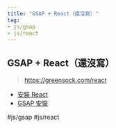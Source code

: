 ```yaml
---
title: "GSAP + React（還沒寫）"
tag: 
- js/gsap
- js/react
---
```

## GSAP + React（還沒寫）
>https://greensock.com/react

- [安裝 React](JavaScript/React/環境/安裝%20React.md)
- [GSAP 安裝](前端/GSAP/GSAP%20安裝.md)


#js/gsap #js/react 